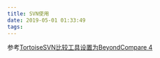 ```yaml
---
title: SVN使用
date: 2019-05-01 01:33:49
tags:
---
```


参考[TortoiseSVN比较工具设置为BeyondCompare 4](https://www.cnblogs.com/linlf03/p/6923519.html)

